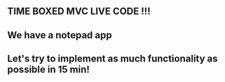 


## TIME BOXED MVC LIVE CODE !!!

## We have a notepad app

## Let's try to implement as much functionality as possible in 15 min!

